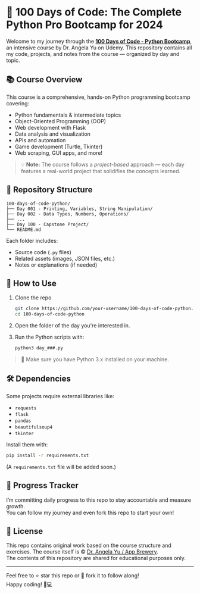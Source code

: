 # 🐍 100 Days of Code: The Complete Python Pro Bootcamp for 2024

Welcome to my journey through the [**100 Days of Code - Python Bootcamp**](https://www.udemy.com/course/100-days-of-code/?couponCode=JUNECP90625), an intensive course by Dr. Angela Yu on Udemy. This repository contains all my code, projects, and notes from the course — organized by day and topic.

## 📚 Course Overview

This course is a comprehensive, hands-on Python programming bootcamp covering:

- Python fundamentals & intermediate topics  
- Object-Oriented Programming (OOP)  
- Web development with Flask  
- Data analysis and visualization  
- APIs and automation  
- Game development (Turtle, Tkinter)  
- Web scraping, GUI apps, and more!

> 💡 **Note:** The course follows a *project-based* approach — each day features a real-world project that solidifies the concepts learned.

## 📁 Repository Structure

```
100-days-of-code-python/
├── Day 001 - Printing, Variables, String Manipulation/
├── Day 002 - Data Types, Numbers, Operations/
├── ...
├── Day 100 - Capstone Project/
└── README.md
```

Each folder includes:
- Source code (`.py` files)
- Related assets (images, JSON files, etc.)
- Notes or explanations (if needed)

## 🚀 How to Use

1. Clone the repo  
   ```bash
   git clone https://github.com/your-username/100-days-of-code-python.git
   cd 100-days-of-code-python
   ```

2. Open the folder of the day you're interested in.

3. Run the Python scripts with:

   ```bash
   python3 day_###.py
   ```

> 📌 Make sure you have Python 3.x installed on your machine.

## 🛠️ Dependencies

Some projects require external libraries like:

- `requests`  
- `flask`  
- `pandas`  
- `beautifulsoup4`  
- `tkinter`  

Install them with:

```bash
pip install -r requirements.txt
```

(A `requirements.txt` file will be added soon.)

## 📅 Progress Tracker

I’m committing daily progress to this repo to stay accountable and measure growth.  
You can follow my journey and even fork this repo to start your own!

## 📜 License

This repo contains original work based on the course structure and exercises. The course itself is © [Dr. Angela Yu / App Brewery](https://www.appbrewery.co/).  
The contents of this repository are shared for educational purposes only.

---

Feel free to ⭐ star this repo or 🍴 fork it to follow along!  
Happy coding! 🧠💻
